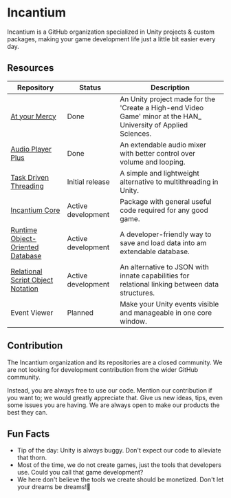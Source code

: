 # Incantium

Incantium is a GitHub organization specialized in Unity projects & custom packages, making your game development life 
just a little bit easier every day.

## Resources

| Repository                                                                                          | Status             | Description                                                                                                    |
|-----------------------------------------------------------------------------------------------------|--------------------|----------------------------------------------------------------------------------------------------------------|
| [At your Mercy](https://github.com/Incantium/At-your-Mercy)                                         | Done               | An Unity project made for the 'Create a High-end Video Game' minor at the HAN_ University of Applied Sciences. |
| [Audio Player Plus](https://github.com/Incantium/Audio-Player-Plus)                                 | Done               | An extendable audio mixer with better control over volume and looping.                                         |
| [Task Driven Threading](https://github.com/Incantium/Task-Driven-Threading)                         | Initial release    | A simple and lightweight alternative to multithreading in Unity.                                               |
| [Incantium Core](https://github.com/Incantium/Incantium-Core)                                       | Active development | Package with general useful code required for any good game.                                                   |
| [Runtime Object-Oriented Database](https://github.com/Incantium/Runtime-Database)                   | Active development | A developer-friendly way to save and load data into am extendable database.                                    |
| [Relational Script Object Notation](https://github.com/Incantium/Relational-Script-Object-Notation) | Active development | An alternative to JSON with innate capabilities for relational linking between data structures.                |
| Event Viewer                                                                                        | Planned            | Make your Unity events visible and manageable in one core window.                                              |

## Contribution

The Incantium organization and its repositories are a closed community. We are not looking for development contribution
from the wider GitHub community.

Instead, you are always free to use our code. Mention our contribution if you want to; we would greatly appreciate that.
Give us new ideas, tips, even some issues you are having. We are always open to make our products the best they can.

## Fun Facts

- Tip of the day: Unity is always buggy. Don't expect our code to alleviate that thorn.
- Most of the time, we do not create games, just the tools that developers use. Could you call that game development?
- We here don't believe the tools we create should be monetized. Don't let your dreams be dreams!🌈
